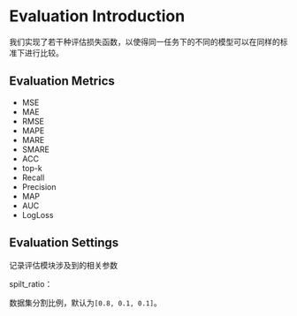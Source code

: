 # Evaluation Introduction

我们实现了若干种评估损失函数，以使得同一任务下的不同的模型可以在同样的标准下进行比较。

## Evaluation Metrics

- MSE
- MAE
- RMSE
- MAPE
- MARE
- SMARE
- ACC
- top-k
- Recall
- Precision
- MAP
- AUC
- LogLoss

## Evaluation Settings

记录评估模块涉及到的相关参数

spilt_ratio：

数据集分割比例，默认为`[0.8, 0.1, 0.1]`。

